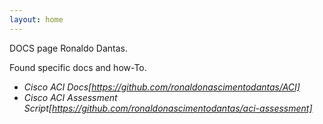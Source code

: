 ```yaml
---
layout: home 
---
```


DOCS page Ronaldo Dantas.

Found specific docs and how-To.

- *Cisco ACI Docs[https://github.com/ronaldonascimentodantas/ACI]* 
- *Cisco ACI Assessment Script[https://github.com/ronaldonascimentodantas/aci-assessment]*
